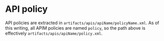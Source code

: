 # API policy
API policies are extracted in ``artifacts/apis/apiName/policyName.xml``. As of this writing, all APIM policies are named ``policy``, so the path above is effectively ``artifacts/apis/apiName/policy.xml``.